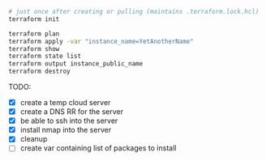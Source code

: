 ```sh
# just once after creating or pulling (maintains .terraform.lock.hcl)
terraform init

terraform plan
terraform apply -var "instance_name=YetAnotherName"
terraform show
terraform state list
terraform output instance_public_name
terraform destroy
```

TODO:

* [x] create a temp cloud server
* [x] create a DNS RR for the server
* [x] be able to ssh into the server
* [x] install nmap into the server
* [x] cleanup
* [ ] create var containing list of packages to install